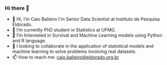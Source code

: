 ### Hi there 👋


- 👋 Hi, I’m Caio Balieiro I'm Senior Data Scientist at Instituto de Pesquisa Eldorado.
- 🌱 I’m currently PhD student in Statistics at UFMG.
- 👯 I’m linterested in Survival and Machine Learning models using Python and R language.
- 🤔 I looking to collaborate in the application of statistical models and machine learning to solve problems involving real datasets.
- 📫 How to reach me: caio.balieiro@eldorado.org.br

<!--
**CGBalieiro/CGBalieiro** is a ✨ _special_ ✨ repository because its `README.md` (this file) appears on your GitHub profile.

Here are some ideas to get you started:
